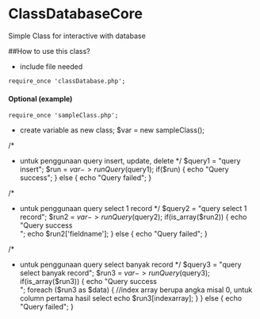 ClassDatabaseCore
=================

Simple Class for interactive with database

##How to use this class?

- include file needed

<code>require_once 'classDatabase.php';</code>

#### Optional (example)
<code>require_once 'sampleClass.php';</code>

- create variable as new class;
$var = new sampleClass();

/*
 * untuk penggunaan query insert, update, delete
 */
$query1 = "query insert";
$run = $var->runQuery($query1);
if($run)
{
    echo "Query success";
}
else
{
    echo "Query failed";
}


/*
 *  untuk penggunaan query select 1 record
 */
$query2 = "query select 1 record";
$run2 = $var->runQuery($query2);
if(is_array($run2))
{
    echo "Query success<br>";
    echo $run2['fieldname'];
}
else
{
    echo "Query failed";
}


/*
 *  untuk penggunaan query select banyak record
 */
$query3 = "query select banyak record";
$run3 = $var->runQuery($query3);
if(is_array($run3))
{
    echo "Query success<br>";
    foreach ($run3 as $data)
    {
        //index array berupa angka misal 0, untuk column pertama hasil select
        echo $run3[indexarray]; 
    }
}
else
{
    echo "Query failed";
}
